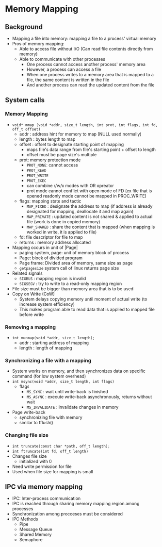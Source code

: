 # Memory Mapping

## Background
- Mapping a file into memory: mapping a file to a process' virtual memory
- Pros of memory mapping:
    - Able to access file without I/O (Can read file contents directly from memory)
    - Able to communicate with other processes
        - One process cannot access another process' memory area
        - However, a process can access a file
        - When one process writes to a memory area that is mapped to a file, the same content is written in the file
        - And another process can read the updated content from the file

## System calls

### Memory Mapping
- `void* mmap (void *addr, size_t length, int prot, int flags, int fd, off_t offset)`
    - addr : address hint for memory to map (NULL used normally)
    - length : bytes length to map
    - offset : offset to designate starting point of mapping
        - maps file's data range from file's starting point + offset to length
        - offset must be page size's multiple
    - prot: memory protection mode
        - `PROT_NONE`: cannot access
        - `PROT_READ`
        - `PROT_WRITE`
        - `PROT_EXEC`
        - can combine r/w/x modes with OR opreator
        - prot mode cannot conflict with open mode of FD (ex file that is opened readonly mode cannot be mapped in PROC_WRITE)
    - flags: mapping state and tactic
        - `MAP_FIXED` : designate the address to map (if address is already designated for mapping, deallocate it and map again)
        - `MAP_PRIVATE` : updated content is not shared & applied to actual file (work is done in copied memory)
        - `MAP_SHARED` : share the content that is mapped (when mapping is worked in write, it is applied to file)
    - fd: file descriptor for file to map
    - returns : memory address allocated
- Mapping occurs in unit of |Page|
    - paging system, page: unit of memory block of process
    - Page: block of divided program
    - Page frame: Divided area of memory, same size as page
    - `getpagesize` system call of linux returns page size
- Related signals
    - `SIGBUS` : mapping region is invalid
    - `SIGSEGV` : try to write to a read-only mapping region
- File size must be bigger than memory area that is to be used
- Copy on Write (CoW)
    - System delays copying memory until moment of actual write (to increase system efficiency)
    - This makes program able to read data that is applied to mapped file before write 

### Removing a mapping
- `int munmap(void *addr, size_t length);`
    - addr : starting address of mapping
    - length : length of mapping

### Synchronizing a file with a mapping
- System works on memory, and then synchronizes data on specific command (for low system overhead)
- `int msync(void *addr, size_t length, int flags)`
    - flags
        - `MS_SYNC` : wait until write-back is finished
        - `MS_ASYNC` : execute write-back asynchronously, returns without wait
        - `MS_INVALIDATE` : invalidate changes in memory
- Page write-back
    - synchronizing file with memory 
    - similar to fflush()

### Changing file size
- `int truncate(const char *path, off_t length);`
- `int ftruncate(int fd, off_t length)`
- Changes file size
    - initialized with 0
- Need write permission for file
- Used when file size for mapping is small

## IPC via memory mapping
- IPC: Inter-process communication 
- IPC is reached through sharing memory mapping region among processes
- Synchronization among procceses must be considered
- IPC Methods
    - Pipe
    - Message Queue
    - Shared Memory
    - Semaphore
